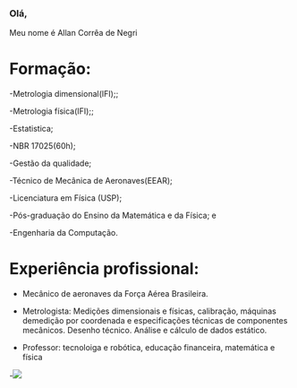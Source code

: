 ### Olá,
Meu nome é Allan Corrêa de Negri

<h1>Formação:</h1>

-Metrologia dimensional(IFI);;

-Metrologia física(IFI);;

-Estatistica;

-NBR 17025(60h);

-Gestão da qualidade;

-Técnico de Mecânica de Aeronaves(EEAR);

-Licenciatura em Física (USP);

-Pós-graduação do Ensino da Matemática e da Física; e

-Engenharia da Computação.

<h1>Experiência profissional:</h1>

- Mecânico de aeronaves da Força Aérea Brasileira.

- Metrologista: Medições dimensionais e físicas, calibração,  máquinas demedição por coordenada e especificações técnicas de componentes mecânicos. Desenho técnico. Análise e cálculo de dados estático.
  
- Professor: tecnoloiga e robótica, educação financeira, matemática e física 

-![](https://media0.giphy.com/media/v1.Y2lkPTc5MGI3NjExOG5iOHp0ZWIxYW5iNHp2N2V5a3NzODMzbjRzaGZkeDhub2tlb21kaSZlcD12MV9pbnRlcm5hbF9naWZfYnlfaWQmY3Q9Zw/NsKjvlTb3xY9Mw8Jpf/giphy.webp)

<!--
**allannegri/allannegri** is a ✨ _special_ ✨ repository because its `README.md` (this file) appears on your GitHub profile.

Here are some ideas to get you started:

- 🔭 I’m currently working on ...
- 🌱 I’m currently learning ...
- 👯 I’m looking to collaborate on ...
- 🤔 I’m looking for help with ...
- 💬 Ask me about ...
- 📫 How to reach me: ...
- 😄 Pronouns: ...
- ⚡ Fun fact: ...
-->
